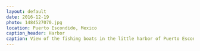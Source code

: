 ```yaml
---
layout: default
date: 2016-12-19
photo: 1484527070.jpg
location: Puerto Escondido, Mexico
caption_header: Harbor
caption: View of the fishing boats in the little harbor of Puerto Escondido. The water is cristal clear and is perfect for snorkeling.
---
```

